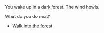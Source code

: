 You wake up in a dark forest. The wind howls.

What do you do next?

- [Walk into the forest](forest.md)
